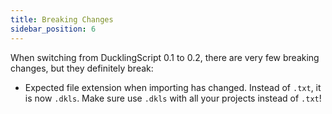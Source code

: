 ```yaml
---
title: Breaking Changes
sidebar_position: 6
---
```


When switching from DucklingScript 0.1 to 0.2, there are very few breaking changes, but they definitely break:

- Expected file extension when importing has changed. Instead of `.txt`, it is now `.dkls`. Make sure use `.dkls` with all your projects instead of `.txt`!
